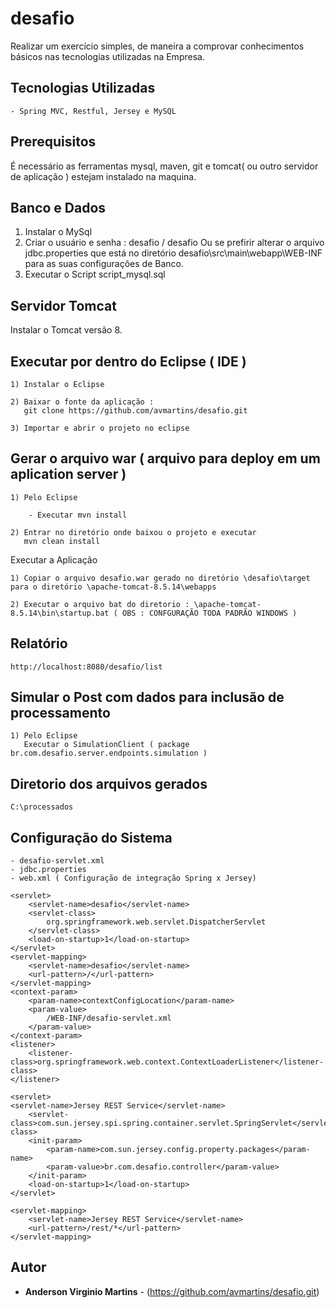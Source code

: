 # desafio

Realizar um exercício simples, de maneira a comprovar conhecimentos básicos nas tecnologias utilizadas na Empresa.

## Tecnologias Utilizadas

	- Spring MVC, Restful, Jersey e MySQL

## Prerequisitos

É necessário as ferramentas mysql, maven, git e tomcat( ou outro servidor de aplicação ) estejam instalado na maquina.

Banco e Dados
-------------
 1) Instalar o MySql 
 2) Criar o usuário e senha : desafio / desafio
	Ou se prefirir alterar o arquivo jdbc.properties que está no diretório desafio\src\main\webapp\WEB-INF para as suas configurações de Banco.
 3) Executar o Script script_mysql.sql

Servidor Tomcat
---------------
Instalar o Tomcat versão 8.

Executar por dentro do Eclipse ( IDE )
-------------------------------------------------------------------
	1) Instalar o Eclipse
	
	2) Baixar o fonte da aplicação :
	   git clone https://github.com/avmartins/desafio.git
	   
	3) Importar e abrir o projeto no eclipse   
	   
Gerar o arquivo war ( arquivo para deploy em um aplication server )
-------------------------------------------------------------------

	1) Pelo Eclipse
	
		- Executar mvn install
	   
	2) Entrar no diretório onde baixou o projeto e executar 
	   mvn clean install  	
	   
Executar a Aplicação	   
	   
	1) Copiar o arquivo desafio.war gerado no diretório \desafio\target para o diretório \apache-tomcat-8.5.14\webapps
	
	2) Executar o arquivo bat do diretorio : \apache-tomcat-8.5.14\bin\startup.bat ( OBS : CONFGURAÇÃO TODA PADRÃO WINDOWS )

Relatório
---------
	http://localhost:8080/desafio/list

Simular o Post com dados para inclusão de processamento
-------------------------------------------------------
	1) Pelo Eclipse
	   Executar o SimulationClient ( package br.com.desafio.server.endpoints.simulation )
	   
Diretorio dos arquivos gerados
------------------------------	   
	C:\processados
	
Configuração do Sistema
----------------------	
	- desafio-servlet.xml
	- jdbc.properties
	- web.xml ( Configuração de integração Spring x Jersey)
	
	<servlet>
        <servlet-name>desafio</servlet-name>
        <servlet-class>
            org.springframework.web.servlet.DispatcherServlet
        </servlet-class>
        <load-on-startup>1</load-on-startup>
    </servlet>
    <servlet-mapping>
        <servlet-name>desafio</servlet-name>
        <url-pattern>/</url-pattern>
    </servlet-mapping>
    <context-param>
	    <param-name>contextConfigLocation</param-name>
	    <param-value>
	    	/WEB-INF/desafio-servlet.xml
	    </param-value>
	</context-param>
    <listener>
	    <listener-class>org.springframework.web.context.ContextLoaderListener</listener-class>
	</listener>
	
	<servlet>
    <servlet-name>Jersey REST Service</servlet-name>
        <servlet-class>com.sun.jersey.spi.spring.container.servlet.SpringServlet</servlet-class>
        <init-param>
            <param-name>com.sun.jersey.config.property.packages</param-name>
            <param-value>br.com.desafio.controller</param-value>
        </init-param>
        <load-on-startup>1</load-on-startup>
    </servlet>
    
    <servlet-mapping>
        <servlet-name>Jersey REST Service</servlet-name>
        <url-pattern>/rest/*</url-pattern>
    </servlet-mapping>

## Autor

* **Anderson Virginio Martins** - (https://github.com/avmartins/desafio.git)


